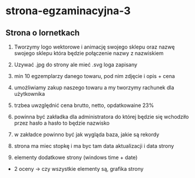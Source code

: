 # strona-egzaminacyjna-3

## Strona o lornetkach

1. Tworzymy logo wektorowe i animację swojego sklepu oraz nazwę swojego sklepu która będzie połączenie nazwy z nazwiskiem
2. Uzywać .jpg do strony ale mieć .svg loga zapisany
3. min 10 egzemplarzy danego towaru, pod nim zdjęcie i opis + cena
4. umożliwiamy zakup naszego towaru a my tworzymy rachunek dla użytkownika
5. trzbea uwzględnić cena brutto, netto, opdatkowaine 23%

6. powinna być zakładka dla administratora do której będzie się wchodziło przez hasło a hasło to będzie nazwisko
7. w zakładce powinno być jak wygląda baza, jakie są rekordy 
8. strona ma miec stopkę i ma byc tam data aktualizacji i data strony
9. elementy dodatkowe strony (windows time + date)

- 2 oceny -> czy wszystkie elementy są, grafika strony
